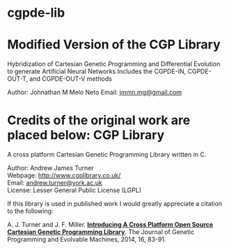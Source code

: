 # cgpde-lib
Modified Version of the CGP Library
======

Hybridization of Cartesian Genetic Programming and Differential Evolution to generate Artificial Neural Networks
Includes the CGPDE-IN, CGPDE-OUT-T, and CGPDE-OUT-V methods

Author: Johnathan M Melo Neto
Email: jmmn.mg@gmail.com

Credits of the original work are placed below:
CGP Library
======

A cross platform Cartesian Genetic Programming Library written in C.

Author: Andrew James Turner    
Webpage: http://www.cgplibrary.co.uk/     
Email: andrew.turner@york.ac.uk    
License: Lesser General Public License (LGPL) 

If this library is used in published work I would greatly appreciate a citation to the following:  

A. J. Turner and J. F. Miller. [**Introducing A Cross Platform Open Source Cartesian Genetic Programming Library**](http://andrewjamesturner.co.uk/files/GPEM2014.pdf). The Journal of Genetic Programming and Evolvable Machines, 2014, 16, 83-91.
